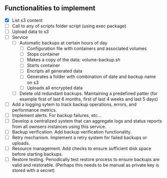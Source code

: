 ## Functionalities to implement

- [x] List s3 content
- [ ] Call to any of scripts folder script (using exec package)
- [ ] Upload data to s3
- [ ] Service
    - [ ] Automatic backups at certain hours of day
        - [ ] Configuration file with containers and associated volumes
        - [ ] Stops container
        - [ ] Makes a copy of the data: volume-backup.sh
        - [ ] Starts container
        - [ ] Encripts all generated data
        - [ ] Generates a folder with combination of date and backup name on s3
        - [ ] Uploads all encrypted data
    - [ ] Delete old redundant backups. Maintaining a predefined patter (for example first of last 6 months, first of last 4 weeks and last 5 days)
- [ ] Add a logging sytem to track backup operations, errors, and performance metrics.
- [ ] Implement alerts. For backup failures, etc...
- [ ] Develop a centralized system that can aggregate logs and status reports from all ownsers instances using this service.
- [ ] Backup verification. Add backup verification functionality.
- [ ] Retry mechanism. Implement a retry system for failed backups or uploads.
- [ ] Resource management. Add checks to ensure sufficient disk space before starting backups.
- [ ] Restore testing. Periodically test restore process to ensure backups are valid and restorable. (Perhaps this needs to be manual as private key is stored with a secret)
